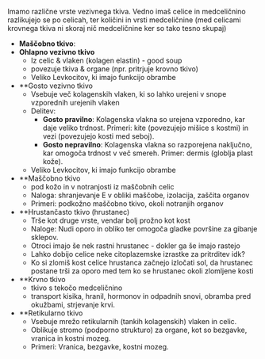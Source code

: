 Imamo različne vrste vezivnega tkiva. Vedno imaš celice in medceličnino razlikujejo se po celicah, ter količini in vrsti medceličnine (med celicami krovnega tkiva ni skoraj nič medceličnine ker so tako tesno skupaj)
- **Maščobno tkivo**:
- **Ohlapno vezivno tkivo** 
	- Iz celic & vlaken (kolagen elastin) - good soup
	- povezuje tkiva & organe (npr. pritrjuje krovno tkivo)
	- Veliko Levkocitov, ki imajo funkcijo obrambe
- **Gosto vezivno tkivo
	- Vsebuje več kolagenskih vlaken, ki so lahko urejeni v snope vzporednih urejenih vlaken
	- Delitev:
		- **Gosto pravilno**: Kolagenska vlakna so urejena vzporedno, kar daje veliko trdnost. Primeri: kite (povezujejo mišice s kostmi) in vezi (povezujejo kosti med seboj).
		- **Gosto nepravilno**: Kolagenska vlakna so razporejena naključno, kar omogoča trdnost v več smereh. Primer: dermis (globlja plast kože).
	- Veliko Levkocitov, ki imajo funkcijo obrambe
- **Maščobno tkivo
	- pod kožo in v notranjosti iz maščobnih celic
	- Naloga: shranjevanje E v obliki maščobe, izolacija, zaščita organov 
	- Primeri: podkožno maščobno tkivo, okoli notranjih organov
- **Hrustančasto tkivo (hrustanec)
	- Trše kot druge vrste, vendar bolj prožno kot kost
	- Naloge: Nudi oporo in obliko ter omogoča gladke površine za gibanje sklepov.
	- Otroci imajo še nek rastni hrustanec - dokler ga še imajo rastejo
	- Lahko dobijo celice neke citoplazemske izrastke za pritrditev idk?
	- Ko si zlomiš kost celice hrustanca začnejo izločati sol, da hrustanec postane trši za oporo med tem ko se hrustanec okoli zlomljene kosti 
- **Krvno tkivo
	- tkivo s tekočo medceličnino
	- transport kisika, hranil, hormonov in odpadnih snovi, obramba pred okužbami, strjevanje krvi.
- **Retikularno tkivo 
	- Vsebuje mrežo retikularnih (tankih kolagenskih) vlaken in celic.
	- Oblikuje stromo (podporno strukturo) za organe, kot so bezgavke, vranica in kostni mozeg.
	- Primeri: Vranica, bezgavke, kostni mozeg.